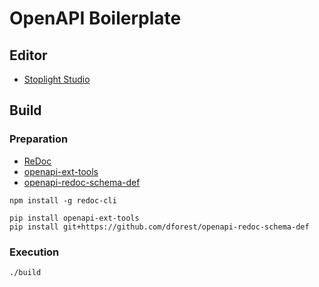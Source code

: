 # OpenAPI Boilerplate

## Editor

- [Stoplight Studio](https://stoplight.io/)

## Build

### Preparation

- [ReDoc](https://github.com/Redocly/redoc)
- [openapi-ext-tools](https://github.com/t2y/openapi-ext-tools)
- [openapi-redoc-schema-def](https://github.com/dforest/openapi-redoc-schema-def)

```
npm install -g redoc-cli

pip install openapi-ext-tools
pip install git+https://github.com/dforest/openapi-redoc-schema-def
```

### Execution

```
./build
```
